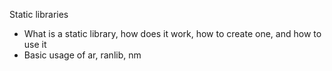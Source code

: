 Static libraries

- What is a static library, how does it work, how to create one, and how to use it
- Basic usage of ar, ranlib, nm
